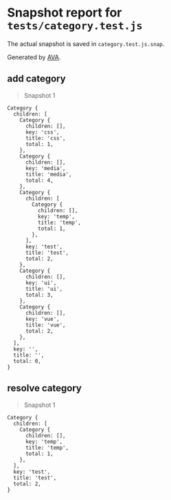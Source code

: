 # Snapshot report for `tests/category.test.js`

The actual snapshot is saved in `category.test.js.snap`.

Generated by [AVA](https://avajs.dev).

## add category

> Snapshot 1

    Category {
      children: [
        Category {
          children: [],
          key: 'css',
          title: 'css',
          total: 1,
        },
        Category {
          children: [],
          key: 'media',
          title: 'media',
          total: 4,
        },
        Category {
          children: [
            Category {
              children: [],
              key: 'temp',
              title: 'temp',
              total: 1,
            },
          ],
          key: 'test',
          title: 'test',
          total: 2,
        },
        Category {
          children: [],
          key: 'ui',
          title: 'ui',
          total: 3,
        },
        Category {
          children: [],
          key: 'vue',
          title: 'vue',
          total: 2,
        },
      ],
      key: '',
      title: '',
      total: 0,
    }

## resolve category

> Snapshot 1

    Category {
      children: [
        Category {
          children: [],
          key: 'temp',
          title: 'temp',
          total: 1,
        },
      ],
      key: 'test',
      title: 'test',
      total: 2,
    }
